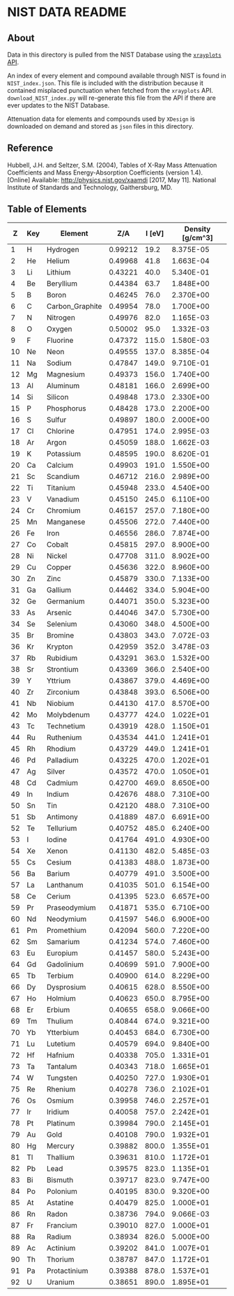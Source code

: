 # NIST DATA README

## About
Data in this directory is pulled from the NIST Database using the [`xrayplots`
API](https://github.com/iwancornelius/xrayplots).

An index of every element and compound available through NIST is found in `NIST_index.json`. This file is included with the distribution because it contained misplaced punctuation when fetched from the `xrayplots` API. `download_NIST_index.py` will re-generate this file from the API if there are ever updates to the NIST Database.

Attenuation data for elements and compounds used by `XDesign` is downloaded on demand and stored as `json` files in this directory.

## Reference
Hubbell, J.H. and Seltzer, S.M. (2004), Tables of X-Ray Mass Attenuation
Coefficients and Mass Energy-Absorption Coefficients (version 1.4).
[Online] Available: http://physics.nist.gov/xaamdi [2017, May 11].
National Institute of Standards and Technology, Gaithersburg, MD.

## Table of Elements

Z	|	Key	|	Element	|	Z/A	|	I [eV]	|	Density [g/cm^3]
---     |	---	|	---	    |	---	|	---	|	-----
1	|	H	|	Hydrogen	|	0.99212	|	19.2	|	8.375E-05
2	|	He	|	Helium	|	0.49968	|	41.8	|	1.663E-04
3	|	Li	|	Lithium	|	0.43221	|	40.0	|	5.340E-01
4	|	Be	|	Beryllium	|	0.44384	|	63.7	|	1.848E+00
5	|	B	|	Boron	|	0.46245	|	76.0	|	2.370E+00
6	|	C	|	Carbon_Graphite	|	0.49954	|	78.0	|	1.700E+00
7	|	N	|	Nitrogen	|	0.49976	|	82.0	|	1.165E-03
8	|	O	|	Oxygen	|	0.50002	|	95.0	|	1.332E-03
9	|	F	|	Fluorine	|	0.47372	|	115.0	|	1.580E-03
10	|	Ne	|	Neon	|	0.49555	|	137.0	|	8.385E-04
11	|	Na	|	Sodium	|	0.47847	|	149.0	|	9.710E-01
12	|	Mg	|	Magnesium	|	0.49373	|	156.0	|	1.740E+00
13	|	Al	|	Aluminum	|	0.48181	|	166.0	|	2.699E+00
14	|	Si	|	Silicon	|	0.49848	|	173.0	|	2.330E+00
15	|	P	|	Phosphorus	|	0.48428	|	173.0	|	2.200E+00
16	|	S	|	Sulfur	|	0.49897	|	180.0	|	2.000E+00
17	|	Cl	|	Chlorine	|	0.47951	|	174.0	|	2.995E-03
18	|	Ar	|	Argon	|	0.45059	|	188.0	|	1.662E-03
19	|	K	|	Potassium	|	0.48595	|	190.0	|	8.620E-01
20	|	Ca	|	Calcium	|	0.49903	|	191.0	|	1.550E+00
21	|	Sc	|	Scandium	|	0.46712	|	216.0	|	2.989E+00
22	|	Ti	|	Titanium	|	0.45948	|	233.0	|	4.540E+00
23	|	V	|	Vanadium	|	0.45150	|	245.0	|	6.110E+00
24	|	Cr	|	Chromium	|	0.46157	|	257.0	|	7.180E+00
25	|	Mn	|	Manganese	|	0.45506	|	272.0	|	7.440E+00
26	|	Fe	|	Iron	|	0.46556	|	286.0	|	7.874E+00
27	|	Co	|	Cobalt	|	0.45815	|	297.0	|	8.900E+00
28	|	Ni	|	Nickel	|	0.47708	|	311.0	|	8.902E+00
29	|	Cu	|	Copper	|	0.45636	|	322.0	|	8.960E+00
30	|	Zn	|	Zinc	|	0.45879	|	330.0	|	7.133E+00
31	|	Ga	|	Gallium	|	0.44462	|	334.0	|	5.904E+00
32	|	Ge	|	Germanium	|	0.44071	|	350.0	|	5.323E+00
33	|	As	|	Arsenic	|	0.44046	|	347.0	|	5.730E+00
34	|	Se	|	Selenium	|	0.43060	|	348.0	|	4.500E+00
35	|	Br	|	Bromine	|	0.43803	|	343.0	|	7.072E-03
36	|	Kr	|	Krypton	|	0.42959	|	352.0	|	3.478E-03
37	|	Rb	|	Rubidium	|	0.43291	|	363.0	|	1.532E+00
38	|	Sr	|	Strontium	|	0.43369	|	366.0	|	2.540E+00
39	|	Y	|	Yttrium	|	0.43867	|	379.0	|	4.469E+00
40	|	Zr	|	Zirconium	|	0.43848	|	393.0	|	6.506E+00
41	|	Nb	|	Niobium	|	0.44130	|	417.0	|	8.570E+00
42	|	Mo	|	Molybdenum	|	0.43777	|	424.0	|	1.022E+01
43	|	Tc	|	Technetium	|	0.43919	|	428.0	|	1.150E+01
44	|	Ru	|	Ruthenium	|	0.43534	|	441.0	|	1.241E+01
45	|	Rh	|	Rhodium	|	0.43729	|	449.0	|	1.241E+01
46	|	Pd	|	Palladium	|	0.43225	|	470.0	|	1.202E+01
47	|	Ag	|	Silver	|	0.43572	|	470.0	|	1.050E+01
48	|	Cd	|	Cadmium	|	0.42700	|	469.0	|	8.650E+00
49	|	In	|	Indium	|	0.42676	|	488.0	|	7.310E+00
50	|	Sn	|	Tin	|	0.42120	|	488.0	|	7.310E+00
51	|	Sb	|	Antimony	|	0.41889	|	487.0	|	6.691E+00
52	|	Te	|	Tellurium	|	0.40752	|	485.0	|	6.240E+00
53	|	I	|	Iodine	|	0.41764	|	491.0	|	4.930E+00
54	|	Xe	|	Xenon	|	0.41130	|	482.0	|	5.485E-03
55	|	Cs	|	Cesium	|	0.41383	|	488.0	|	1.873E+00
56	|	Ba	|	Barium	|	0.40779	|	491.0	|	3.500E+00
57	|	La	|	Lanthanum	|	0.41035	|	501.0	|	6.154E+00
58	|	Ce	|	Cerium	|	0.41395	|	523.0	|	6.657E+00
59	|	Pr	|	Praseodymium	|	0.41871	|	535.0	|	6.710E+00
60	|	Nd	|	Neodymium	|	0.41597	|	546.0	|	6.900E+00
61	|	Pm	|	Promethium	|	0.42094	|	560.0	|	7.220E+00
62	|	Sm	|	Samarium	|	0.41234	|	574.0	|	7.460E+00
63	|	Eu	|	Europium	|	0.41457	|	580.0	|	5.243E+00
64	|	Gd	|	Gadolinium	|	0.40699	|	591.0	|	7.900E+00
65	|	Tb	|	Terbium	|	0.40900	|	614.0	|	8.229E+00
66	|	Dy	|	Dysprosium	|	0.40615	|	628.0	|	8.550E+00
67	|	Ho	|	Holmium	|	0.40623	|	650.0	|	8.795E+00
68	|	Er	|	Erbium	|	0.40655	|	658.0	|	9.066E+00
69	|	Tm	|	Thulium	|	0.40844	|	674.0	|	9.321E+00
70	|	Yb	|	Ytterbium	|	0.40453	|	684.0	|	6.730E+00
71	|	Lu	|	Lutetium	|	0.40579	|	694.0	|	9.840E+00
72	|	Hf	|	Hafnium	|	0.40338	|	705.0	|	1.331E+01
73	|	Ta	|	Tantalum	|	0.40343	|	718.0	|	1.665E+01
74	|	W	|	Tungsten	|	0.40250	|	727.0	|	1.930E+01
75	|	Re	|	Rhenium	|	0.40278	|	736.0	|	2.102E+01
76	|	Os	|	Osmium	|	0.39958	|	746.0	|	2.257E+01
77	|	Ir	|	Iridium	|	0.40058	|	757.0	|	2.242E+01
78	|	Pt	|	Platinum	|	0.39984	|	790.0	|	2.145E+01
79	|	Au	|	Gold	|	0.40108	|	790.0	|	1.932E+01
80	|	Hg	|	Mercury	|	0.39882	|	800.0	|	1.355E+01
81	|	Tl	|	Thallium	|	0.39631	|	810.0	|	1.172E+01
82	|	Pb	|	Lead	|	0.39575	|	823.0	|	1.135E+01
83	|	Bi	|	Bismuth	|	0.39717	|	823.0	|	9.747E+00
84	|	Po	|	Polonium	|	0.40195	|	830.0	|	9.320E+00
85	|	At	|	Astatine	|	0.40479	|	825.0	|	1.000E+01
86	|	Rn	|	Radon	|	0.38736	|	794.0	|	9.066E-03
87	|	Fr	|	Francium	|	0.39010	|	827.0	|	1.000E+01
88	|	Ra	|	Radium	|	0.38934	|	826.0	|	5.000E+00
89	|	Ac	|	Actinium	|	0.39202	|	841.0	|	1.007E+01
90	|	Th	|	Thorium	|	0.38787	|	847.0	|	1.172E+01
91	|	Pa	|	Protactinium	|	0.39388	|	878.0	|	1.537E+01
92	|	U	|	Uranium	|	0.38651	|	890.0	|	1.895E+01
